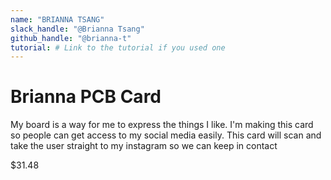 ```yaml
---
name: "BRIANNA TSANG"
slack_handle: "@Brianna Tsang"
github_handle: "@brianna-t"
tutorial: # Link to the tutorial if you used one
---
```


# Brianna PCB Card

<!-- Describe your board in 2-3 sentences. What are you making? What will it do? -->
My board is a way for me to express the things I like. I'm making this card so people can get access to my social media easily. This card will scan and take the user straight to my instagram so we can keep in contact
<!-- How much is it going to cost? -->
$31.48
<!-- Tell us a little bit about your design process. What were some challenges? What helped? ***Totally optional*** -->

